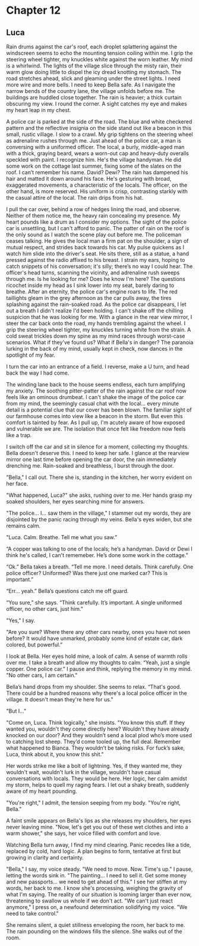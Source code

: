 # Chapter 12
## Luca
 
Rain drums against the car's roof, each droplet splattering against the windscreen seems to echo the mounting tension coiling within me. I grip the steering wheel tighter, my knuckles white against the worn leather. My mind is a whirlwind. The lights of the village slice through the misty rain, their warm glow doing little to dispel the icy dread knotting my stomach. The road stretches ahead, slick and gleaming under the street lights. I need more wire and more bells. I need to keep Bella safe. As I navigate the narrow bends of the country lane, the village unfolds before me. The buildings are huddled close together. The rain is heavier; a thick curtain obscuring my view. I round the corner. A sight catches my eye and makes my heart leap in my chest. 

A police car is parked at the side of the road. The blue and white checkered pattern and the reflective insignia on the side stand out like a beacon in this small, rustic village. I slow to a crawl. My grip tightens on the steering wheel as adrenaline rushes through me. Just ahead of the police car, a man is conversing with a uniformed officer. The local, a burly, middle-aged man with a thick, graying beard, wears a worn-out cap and heavy-duty overalls speckled with paint. I recognize him. He's the village handyman. He did some work on the cottage last summer, fixing some of the slates on the roof. I can’t remember his name. David? Dewi? The rain has dampened his hair and matted it down around his face. He's gesturing with broad, exaggerated movements, a characteristic of the locals. The officer, on the other hand, is more reserved. His uniform is crisp, contrasting starkly with the casual attire of the local. The rain drips from his hat.
 
I pull the car over, behind a row of hedges lining the road, and observe. Neither of them notice me, the heavy rain concealing my presence. My heart pounds like a drum as I consider my options. The sight of the police car is unsettling, but I can't afford to panic. The patter of rain on the roof is the only sound as I watch the scene play out before me. The policeman ceases talking. He gives the local man a firm pat on the shoulder, a sign of mutual respect, and strides back towards his car. My pulse quickens as I watch him slide into the driver's seat. He sits there, still as a statue, a hand pressed against the radio affixed to his breast. I strain my ears, hoping to catch snippets of his conversation; it's silly; there’s no way I could hear. The officer's head turns, scanning the vicinity, and adrenaline rush sweeps through me. Is he looking for me? Does he know I'm here? The questions ricochet inside my head as I sink lower into my seat, barely daring to breathe. After an eternity, the police car's engine roars to life. The red taillights gleam in the grey afternoon as the car pulls away, the tires splashing against the rain-soaked road. As the police car disappears, I let out a breath I didn't realize I'd been holding. I can't shake off the chilling suspicion that he was looking for me. With a glance in the rear view mirror, I steer the car back onto the road, my hands trembling against the wheel. I grip the steering wheel tighter, my knuckles turning white from the strain. A cold sweat trickles down my spine as my mind races through worst-case scenarios. What if they've found us? What if Bella's in danger? The paranoia lurking in the back of my mind, usually kept in check, now dances in the spotlight of my fear.

I turn the car into an entrance of a field. I reverse, make a U turn, and head back the way I had come. 
 
The winding lane back to the house seems endless, each turn amplifying my anxiety. The soothing pitter-patter of the rain against the car roof now feels like an ominous drumbeat. I can't shake the image of the police car from my mind, the seemingly casual chat with the local... every minute detail is a potential clue that our cover has been blown. The familiar sight of our farmhouse comes into view like a beacon in the storm. But even this comfort is tainted by fear. As I pull up, I'm acutely aware of how exposed and vulnerable we are. The isolation that once felt like freedom now feels like a trap.
 
I switch off the car and sit in silence for a moment, collecting my thoughts. Bella doesn't deserve this. I need to keep her safe. I glance at the rearview mirror one last time before opening the car door, the rain immediately drenching me. Rain-soaked and breathless, I burst through the door. 

"Bella," I call out. There she is, standing in the kitchen, her worry evident on her face.
 
"What happened, Luca?" she asks, rushing over to me. Her hands grasp my soaked shoulders, her eyes searching mine for answers.
 
"The police... I... saw them in the village," I stammer out my words, they are disjointed by the panic racing through my veins. Bella's eyes widen, but she remains calm.
 
"Luca. Calm. Breathe. Tell me what you saw.”
 
“A copper was talking to one of the locals; he’s a handyman. David or Dewi I think he's called, I can't rememeber. He’s done some work in the cottage.”
 
“Ok.” Bella takes a breath. “Tell me more. I need details. Think carefully. One police officer? Uniformed? Was there just one marked car? This is important.”
 
“Err… yeah.” Bella’s questions catch me off guard.
 
“You sure,” she says. “Think carefully. It’s important. A single uniformed officer, no other cars, just him."

"Yes," I say.

"Are you sure? Where there any other cars nearby, ones you have not seen before? It would have unmarked, probably some kind of estate car, dark colored, but powerful.”
 
I look at Bella. Her eyes hold mine, a look of calm. A sense of warmth rolls over me. I take a breath and allow my thoughts to calm. “Yeah, just a single copper. One police car.” I pause and think, replying the memory in my mind. "No other cars, I am certain."
 
Bella’s hand drops from my shoulder. She seems to relax. “That's good. There could be a hundred reasons why there's a local police officer in the village. It doesn't mean they're here for us."
 
"But I..."
 
"Come on, Luca. Think logically," she insists. "You know this stuff. If they wanted you, wouldn't they come directly here? Wouldn't they have already knocked on our door? And they wouldn’t send a local plod who’s more used to catching lost sheep. They’d come tooled up, the full deal. Remember what happened to Bianca. They wouldn’t be taking risks. For fuck’s sake, Luca, think about it, you know this shit."
 
Her words strike me like a bolt of lightning. Yes, if they wanted me, they wouldn't wait, wouldn't lurk in the village, wouldn't have casual conversations with locals. They would be here. Her logic, her calm amidst my storm, helps to quell my raging fears. I let out a shaky breath, suddenly aware of my heart pounding.
 
"You're right," I admit, the tension seeping from my body. "You're right, Bella."
 
A faint smile appears on Bella's lips as she releases my shoulders, her eyes never leaving mine. "Now, let's get you out of these wet clothes and into a warm shower," she says, her voice filled with comfort and love.
 
Watching Bella turn away, I find my mind clearing. Panic recedes like a tide, replaced by cold, hard logic. A plan begins to form, tentative at first but growing in clarity and certainty.
 
"Bella," I say, my voice steady. "We need to move. Now. Time's up." I pause, letting the words sink in. "The painting... I need to sell it. Get some money and new passports... we need to get ahead of this." I see her stiffen at my words, her back to me. I know she's processing, weighing the gravity of what I'm saying. The reality of our situation is looming larger than ever now, threatening to swallow us whole if we don't act. "We can't just react anymore," I press on, a newfound determination solidifying my voice. "We need to take control."
 
She remains silent, a quiet stillness enveloping the room, her back to me. The rain pounding on the windows fills the silence. She walks out of the room.


